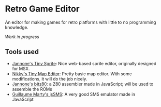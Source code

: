 # Retro Game Editor

An editor for making games for retro platforms with little to no programming knowledge.

*Work in progress*

## Tools used

* [Jannone's Tiny Sprite](http://sourceforge.net/projects/tinysprite/): Nice web-based sprite editor, originally designed for MSX.
* [Nikky's Tiny Map Editor](https://github.com/nikki/tinyMapEditor/): Pretty basic map editor. With some modifications, it will do the job nicely.
* [Jannone's bitz80](https://github.com/jannone/msx-bitz80): a Z80 assembler made in JavaScript; will be used to assemble the ROMs
* [Guillaume Marty's jsSMS](https://github.com/gmarty/jsSMS): A very good SMS emulator made in JavaScript
